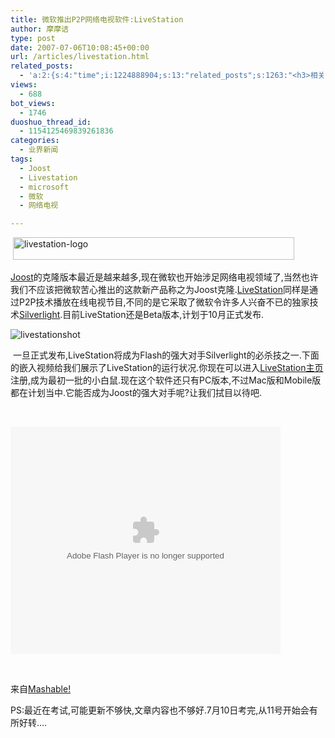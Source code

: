 ```yaml
---
title: 微软推出P2P网络电视软件:LiveStation
author: 摩摩诘
type: post
date: 2007-07-06T10:08:45+00:00
url: /articles/livestation.html
related_posts:
  - 'a:2:{s:4:"time";i:1224888904;s:13:"related_posts";s:1263:"<h3>相关日志</h3><ul class="related_post"><li><a href="http://www.digglife.cn/articles/no-more-wga-for-ie7.html" title="IE 7新版发布,无需WGA正版验证">IE 7新版发布,无需WGA正版验证</a></li><li><a href="http://www.digglife.cn/articles/livestation-technical-trial.html" title="微软网络电视软件LiveStation尝鲜">微软网络电视软件LiveStation尝鲜</a></li><li><a href="http://www.digglife.cn/articles/live-search-webmaster-portal.html" title="微软的网站管理工具Live Search Webmaster Portal试用">微软的网站管理工具Live Search Webmaster Portal试用</a></li><li><a href="http://www.digglife.cn/articles/microsoft-live-listas.html" title="Listas:微软的在线笔记本">Listas:微软的在线笔记本</a></li><li><a href="http://www.digglife.cn/articles/long-time-to-see.html" title="摩摩诘归来&#8230;">摩摩诘归来&#8230;</a></li><li><a href="http://www.digglife.cn/articles/backup-windows-live-writer.html" title="如何全面备份Windows Live Writer">如何全面备份Windows Live Writer</a></li><li><a href="http://www.digglife.cn/articles/windows-live-writer-tricks-and-tips-2.html" title="我的Windows Live Writer使用心得 Part.2">我的Windows Live Writer使用心得 Part.2</a></li></ul>";}'
views:
  - 688
bot_views:
  - 1746
duoshuo_thread_id:
  - 1154125469839261836
categories:
  - 业界新闻
tags:
  - Joost
  - Livestation
  - microsoft
  - 微软
  - 网络电视

---
```

 <img height="36" alt="livestation-logo" src="http://digglife.qiniudn.com/wp-content/uploads/3/379/2007/07/livestation-logo.jpg" width="450" />

<a href="http://www.joost.com/" target="_blank">Joost</a>的克隆版本最近是越来越多,现在微软也开始涉足网络电视领域了,当然也许我们不应该把微软苦心推出的这款新产品称之为Joost克隆.<a href="http://www.livestation.com/" target="_blank">LiveStation</a>同样是通过P2P技术播放在线电视节目,不同的是它采取了微软令许多人兴奋不已的独家技术<a href="http://www.microsoft.com/silverlight/" target="_blank">Silverlight</a>.目前LiveStation还是Beta版本,计划于10月正式发布. 

 ![livestationshot][1]

<!--more-->

 一旦正式发布,LiveStation将成为Flash的强大对手Silverlight的必杀技之一.下面的嵌入视频给我们展示了LiveStation的运行状况.你现在可以进入<a href="http://www.livestation.com/" target="_blank">LiveStation主页</a>注册,成为最初一批的小白鼠.现在这个软件还只有PC版本,不过Mac版和Mobile版都在计划当中.它能否成为Joost的强大对手呢?让我们拭目以待吧. 

 

<embed pluginspage="http://macromedia.com/go/getflashplayer" src="http://images.soapbox.msn.com/flash/soapbox1_1.swf" width="432" height="364" type="application/x-shockwave-flash" quality="high" allownetworking="internal" wmode="transparent" flashvars="c=v&#038;v=4da4263c-68a0-411f-8eec-58dc81bf22da">
</embed>

 

来自<a href="http://mashable.com" target="_blank">Mashable!</a>

PS:最近在考试,可能更新不够快,文章内容也不够好.7月10日考完,从11号开始会有所好转&#8230;.

 [1]: http://digglife.qiniudn.com/wp-content/uploads/3/379/2007/07/livestationshot.png